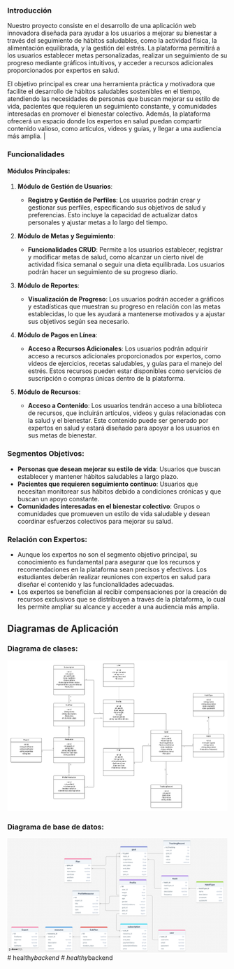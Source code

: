 ### Introducción

Nuestro proyecto consiste en el desarrollo de una aplicación web innovadora diseñada para ayudar a los usuarios a mejorar su bienestar a través del seguimiento de hábitos saludables, como la actividad física, la alimentación equilibrada, y la gestión del estrés. La plataforma permitirá a los usuarios establecer metas personalizadas, realizar un seguimiento de su progreso mediante gráficos intuitivos, y acceder a recursos adicionales proporcionados por expertos en salud.

El objetivo principal es crear una herramienta práctica y motivadora que facilite el desarrollo de hábitos saludables sostenibles en el tiempo, atendiendo las necesidades de personas que buscan mejorar su estilo de vida, pacientes que requieren un seguimiento constante, y comunidades interesadas en promover el bienestar colectivo. Además, la plataforma ofrecerá un espacio donde los expertos en salud puedan compartir contenido valioso, como artículos, videos y guías, y llegar a una audiencia más amplia.
                                                                         |
### Funcionalidades

#### Módulos Principales:
1. **Módulo de Gestión de Usuarios**:
    - **Registro y Gestión de Perfiles**: Los usuarios podrán crear y gestionar sus perfiles, especificando sus objetivos de salud y preferencias. Esto incluye la capacidad de actualizar datos personales y ajustar metas a lo largo del tiempo.

2. **Módulo de Metas y Seguimiento**:
    - **Funcionalidades CRUD**: Permite a los usuarios establecer, registrar y modificar metas de salud, como alcanzar un cierto nivel de actividad física semanal o seguir una dieta equilibrada. Los usuarios podrán hacer un seguimiento de su progreso diario.

3. **Módulo de Reportes**:
    - **Visualización de Progreso**: Los usuarios podrán acceder a gráficos y estadísticas que muestran su progreso en relación con las metas establecidas, lo que les ayudará a mantenerse motivados y a ajustar sus objetivos según sea necesario.

4. **Módulo de Pagos en Línea**:
    - **Acceso a Recursos Adicionales**: Los usuarios podrán adquirir acceso a recursos adicionales proporcionados por expertos, como videos de ejercicios, recetas saludables, y guías para el manejo del estrés. Estos recursos pueden estar disponibles como servicios de suscripción o compras únicas dentro de la plataforma.

5. **Módulo de Recursos**:
    - **Acceso a Contenido**: Los usuarios tendrán acceso a una biblioteca de recursos, que incluirán artículos, videos y guías relacionadas con la salud y el bienestar. Este contenido puede ser generado por expertos en salud y estará diseñado para apoyar a los usuarios en sus metas de bienestar.

### Segmentos Objetivos:

- **Personas que desean mejorar su estilo de vida**: Usuarios que buscan establecer y mantener hábitos saludables a largo plazo.
- **Pacientes que requieren seguimiento continuo**: Usuarios que necesitan monitorear sus hábitos debido a condiciones crónicas y que buscan un apoyo constante.
- **Comunidades interesadas en el bienestar colectivo**: Grupos o comunidades que promueven un estilo de vida saludable y desean coordinar esfuerzos colectivos para mejorar su salud.

### Relación con Expertos:

- Aunque los expertos no son el segmento objetivo principal, su conocimiento es fundamental para asegurar que los recursos y recomendaciones en la plataforma sean precisos y efectivos. Los estudiantes deberán realizar reuniones con expertos en salud para diseñar el contenido y las funcionalidades adecuadas.
- Los expertos se benefician al recibir compensaciones por la creación de recursos exclusivos que se distribuyen a través de la plataforma, lo cual les permite ampliar su alcance y acceder a una audiencia más amplia.

## Diagramas de Aplicación
### Diagrama de clases:
![Diagrama de Clases](diagrama_clases_healthy.png)
### Diagrama de base de datos:
![Diagrama de Clases](diagrama_base_datos_healthy.png)#   h e a l t h y _ b a c k e n d 
 
 #   h e a l t h y _ b a c k e n d 
 
 
